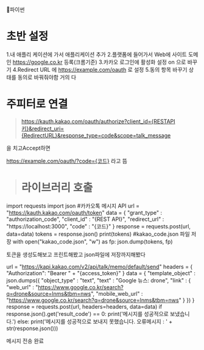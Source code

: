 📘파이썬

# 초반 설정
1.내 애플리 케이션에 가서 애플리케이션 추가
2.플랫폼에 들어가서 Web에 사이트 도메인 https://google.co.kr 등록(크롬기준)
3.카카오 로그인에 활성화 설정 on 으로 바꾸기
4.Redirect URL 에 https://example.com/oauth 로 설정
5.동의 항목 바꾸기 상태를 동의로 바꿔줘야함 거의 다
# 주피터로 연결
> https://kauth.kakao.com/oauth/authorize?client_id={RESTAPI키}&redirect_uri={RedirectURL}&response_type=code&scope=talk_message

을 치고Accept하면
>
https://example.com/oauth/?code={코드} 라고 뜸

> # 라이브러리 호출
import requests
import json
#카카오톡 메시지 API
url = "https://kauth.kakao.com/oauth/token"
data = {
"grant_type" : "authorization_code",
"client_id" : "{REST API}",
"redirect_url" : "https://localhost:3000",
"code" : "{코드}"
}
response = requests.post(url, data=data)
tokens = response.json()
print(tokens)
#kakao_code.json 파일 저장
with open("kakao_code.json", "w") as fp:
json.dump(tokens, fp)

토큰을 생성도해보고 프린트해봤고
json파일에 저장까지해봤다
>
url = "https://kapi.kakao.com/v2/api/talk/memo/default/send"
headers = {
"Authorization": "Bearer " + "{access_token}"
}
data = {
"template_object" : json.dumps({ "object_type" : "text",
"text" : "Google 뉴스: drone",
"link" : {
"web_url" : "https://www.google.co.kr/search?q=drone&source=lnms&tbm=nws",
"mobile_web_url" : "https://www.google.co.kr/search?q=drone&source=lnms&tbm=nws"
}
})
}
response = requests.post(url, headers=headers, data=data)
if response.json().get('result_code') == 0:
print('메시지를 성공적으로 보냈습니다.')
else:
print('메시지를 성공적으로 보내지 못했습니다. 오류메시지 : ' + str(response.json()))


메시지 전송 완료
